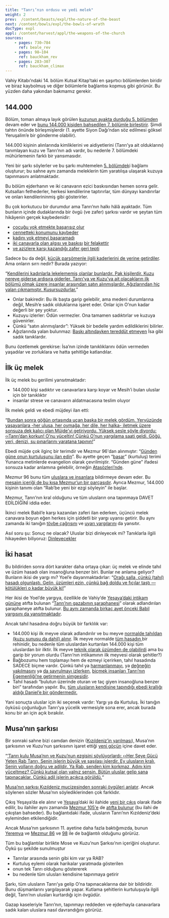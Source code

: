 ```yaml
---
title: "Tanrı’nın ordusu ve yedi melek"
weight: 2
prev:  /content/beasts/expl/the-nature-of-the-beast
next: /content/bowls/expl/the-bowls-of-wrath
docType: expl
appl: /content/harvest/appl/the-weapons-of-the-church
sources: 
    - pages: 730–784
      ref: beale_rev
    - pages: 98–104
      ref: bauckham_rev
    - pages: 283–307
      ref: bauckham_climax
---
```


Vahiy Kitabı’ndaki 14. bölüm Kutsal Kitap’taki en şaşırtıcı bölümlerden biridir ve biraz kaybolmuş ve diğer bölümlerle bağlantısı kopmuş gibi görünür. Bu yüzden daha yakından bakmamız gerekir.

## 144.000

<a name="181d"></a>
Bölüm, tomarı almaya layık görülen [kuzunun ayakta durduğu 5. bölümden](../../../../content/seals/expl/the-book-with-the-seven-seals) devam eder ve [bunu 144.000 kişiden bahsedilen 7. bölümle birleştirir](../../../../content/army/expl/the-144000). Şimdi tahtın önünde birleşmişlerdir (1. ayette Siyon Dağı’ndan söz edilmesi göksel Yeruşalim’e bir gönderme olabilir).

144.000 kişinin alınlarında kimliklerini ve aidiyetlerini (Tanrı’ya ait olduklarını) tanımlayan kuzu ve Tanrı’nın adı vardır, bu nedenle 7. bölümdeki mühürlemenin farklı bir yansımasıdır.

Yeni bir şarkı söylerler ve bu şarkı muhtemelen [5. bölümdek](https://www.bibleserver.com/TR/Vahiy5%3A9-10)i bağlamı oluşturur; bu sahne aynı zamanda meleklerin tüm yaratılışa ulaşarak kuzuya tapınmasını anlatmaktadır.

Bu bölüm ejderhanın ve iki canavarın ezici baskısından hemen sonra gelir. Kutsalları fethederler, herkesi kendilerine taptırırlar, tüm dünyayı kandırırlar ve onları kendilerininmiş gibi gösterirler.

Bu çok korkutucu bir durumdur ama Tanrı’nın halkı hâlâ ayaktadır. Tüm bunların içinde dudaklarında bir övgü (ve zafer) şarkısı vardır ve şeytan tüm hikâyenin gerçek kaybedenidir:

- [çocuğu yok etmekte başarısız olur](https://www.bibleserver.com/TR/Vahiy12%3A1-6)
- [cennetteki konumunu kaybeder](https://www.bibleserver.com/TR/Vahiy12%3A7-12)
- [kadını yok etmeyi başaramadı](https://www.bibleserver.com/TR/Vahiy12%3A13-17)
- [iki canavarla olan algısı ve baskısı](https://www.bibleserver.com/TR/Vahiy13) [bir felakettir](../../../../content/beasts/expl/666-the-number-of-the-beast)
- [ve azizlere karşı kazandığı zafer geri tepti](../../../../content/witnesses/expl/the-two-witnesses)

Sadece bu da değil, [küçük parşömenle ilgili kaderlerini de yerine getirdiler](../../../../content/scroll/expl/the-little-scroll). Ama onların sırrı nedir? Burada yazıyor:

“[Kendilerini kadınlarla lekelememiş olanlar bunlardır. Pak kişilerdir. Kuzu nereye giderse ardısıra giderler. Tanrı’ya ve Kuzu’ya ait olacakların ilk bölümü olmak üzere insanlar arasından satın alınmışlardır. Ağızlarından hiç yalan çıkmamıştır. Kusursuzdurlar.](https://www.bibleserver.com/TR/Vahiy14%3A4-5)”

- Onlar bakiredir: Bu ilk başta garip gelebilir, ama medeni durumlarına değil, Mesih’e sadık olduklarına işaret eder. Onlar için O’nun kadar değerli bir şey yoktur.
- Kuzuyu izlerler: Ödün vermezler. Ona tamamen sadıktırlar ve kuzuya güvenirler.
- Çünkü “satın alınmışlardır”: Yüksek bir bedelle yardım edildiklerini bilirler.
- Ağızlarında yalan bulunmaz: [Baskı altındayken tereddüt etmeyen](https://www.bibleserver.com/TR/1.Petrus2%3A22) İsa gibi sadık tanıklardır.

Bunu özetlemek gerekirse: İsa’nın izinde tanıklıklarını ödün vermeden yaşadılar ve zorluklara ve hatta şehitliğe katlandılar.

## İlk üç melek

<a name="040b"></a>
İlk üç melek bu gerilimi yansıtmaktadır:

- 144.000 kişi sadıktır ve canavarlara karşı koyar ve Mesih’i bulan uluslar için bir tanıklıktır
- insanlar strese ve canavarın aldatmacasına teslim oluyor

İlk melek geldi ve ebedi müjdeyi ilan etti:

“[Bundan sonra göğün ortasında uçan başka bir melek gördüm. Yeryüzünde yaşayanlara -her ulusa, her oymağa, her dile, her halka- iletmek üzere sonsuza dek kalıcı olan Müjde’yi getiriyordu. Yüksek sesle şöyle diyordu: ‹‹Tanrı’dan korkun! O’nu yüceltin! Çünkü O’nun yargılama saati geldi. Göğü, yeri, denizi, su pınarlarını yaratana tapının!](https://www.bibleserver.com/TR/Vahiy14%3A6-7)”

Ebedi müjde çok ilginç bir terimdir ve Mezmur 96'dan alınmıştır: “[Günden güne onun kurtuluşunu ilan edin](https://biblehub.com/interlinear/psalms/96-2.htm)”. Bu ayette geçen “[basar](https://biblehub.com/hebrew/1319.htm)” (kurtuluş) terimi Yunanca metinlerde evangelion olarak çevrilmiştir. “Günden güne” ifadesi sonsuza kadar anlamına gelebilir, örneğin [Atasözleri’nde](https://www.bibleserver.com/TR/%C3%96zdeyi%C5%9Fler8%3A30).

Mezmur 96 bunu tüm [uluslara ve insanlara](https://www.bibleserver.com/TR/Mezmur96%3A3) bildirmeye devam eder. Bu [mesajın içeriği de bu kısa Mezmur’un bir parçasıdır](https://www.bibleserver.com/TR/Mezmur96%3A7-10). Ayrıca Mezmur, 144.000 kişinin tanımı olan “Rab’be yeni bir ezgi söyleyin” ile başlar.

Mezmur, Tanrı’nın kral olduğunu ve tüm ulusların ona tapınmaya DAVET EDİLDİĞİNİ iddia eder.

İkinci melek Babil’e karşı kazanılan zaferi ilan ederken, üçüncü melek canavara boyun eğen herkes için şiddetli bir yargı uyarısı getirir. Bu aynı zamanda iki tanığın [tövbe çağrısını](https://www.bibleserver.com/TR/Vahiy11%3A3) ve [uyarı yargılarını](https://www.bibleserver.com/TR/Vahiy11%3A5) da yansıtır.

Asıl soru şu: Sonuç ne olacak? Uluslar bizi dinleyecek mi? Tanıklarla ilgili hikayeden biliyoruz: [Dinleyecekler](../../../../content/witnesses/expl/the-two-witnesses)

## İki hasat

<a name="c8c5"></a>
Bu bildiriden sonra dört karakter daha ortaya çıkar: üç melek ve elinde tahıl ve üzüm hasadı olan insanoğluna benzer biri. Bunlar ne anlama geliyor? Bunların ikisi de yargı mı? Yoel’e dayanmaktadırlar: “[Orağı salla, çünkü (tahıl) hasadı olgunlaştı. Gelin, üzümleri ezin, çünkü bağ doldu ve fıçılar taştı — kötülükleri o kadar büyük ki!](https://www.bibleserver.com/TR/Yoel3%3A13)”

Her ikisi de Yoel’de yargıya, özellikle de Vahiy’de [Yeşaya’daki intikam gününe](https://www.bibleserver.com/TR/Ye%C5%9Faya63%3A1-6) atıfta bulunan “[Tanrı’nın gazabının şaraphanesi](https://www.bibleserver.com/TR/Vahiy14%3A19)” olarak adlandırılan şaraphaneye atıfta bulunur. [Bu aynı zamanda birkaç ayet önceki Babil yargısını da yansıtmaktadır](https://www.bibleserver.com/TR/Vahiy14%3A10).

Ancak tahıl hasadına doğru büyük bir farklılık var:

- 144.000 kişi ilk meyve olarak adlandırılır ve bu meyve [normalde tahıldan (kuzu sunusu da dahil) alınır](https://www.bibleserver.com/TR/Levililer23%3A9-14). İlk meyve normalde [tüm hasadın ](https://www.bibleserver.com/TR/Romal%C4%B1lar11%3A16)bir rehinidir, bu nedenle tüm uluslardan kurtarılan 144.000 kişi tüm uluslardan bir ilktir. İlk meyve [teknik olarak üzümden de olabilirdi](https://www.bibleserver.com/TR/M%C4%B1s%C4%B1rdan%20%C3%87%C4%B1k%C4%B1%C5%9F22%3A29) ama bu garip bir yorum olurdu (Tanrı’nın intikamının ilk meyvesi olarak şehitler?)
- Bağbozumu hem toplamayı hem de ezmeyi içerirken, tahıl hasadında SADECE biçme vardır. Çünkü tahıl ya [harmanlanmayı](https://www.bibleserver.com/TR/Yeremya51%3A33), ya [değneğin yakılmasını](https://www.bibleserver.com/TR/Matta3%3A12) ya [da savrulmayı izlerken](https://www.bibleserver.com/TR/Mezmur1%3A4), [biçmek insanları Tanrı’nın Egemenliği’ne getirmenin simgesidir](https://www.bibleserver.com/TR/Markos4%3A29).
- Tahıl hasadı “bulutun üzerinde oturan ve taç giyen insanoğluna benzer biri” tarafından yapılır. Bu, [tüm ulusların kendisine tapındığı ebedi krallığı aldığı Daniel’e bir göndermedir.](https://www.bibleserver.com/TR/Daniel7%3A13-14)

Yani sonuçta uluslar için iki seçenek vardır: Yargı ya da Kurtuluş. İki tanığın öyküsü çoğunluğun Tanrı’ya yücelik vermesiyle sona erer, ancak burada konu bir an için açık bırakılır.

## Musa’nın şarkısı

<a name="e8d4"></a>
Bir sonraki sahne bizi camdan denizin ([Kızıldeniz’in yarılması](https://www.bibleserver.com/TR/Mezmur78%3A13)), Musa’nın şarkısının ve Kuzu’nun şarkısının işaret ettiği [yeni göçün](../../../../background/israel/expl/the-second-exodus) içine davet eder.

“[‘Tanrı kulu Musa’nın ve Kuzu’nun ezgisini söylüyorlardı: ‹‹Her Şeye Gücü Yeten Rab Tanrı, Senin işlerin büyük ve şaşılası işlerdir. Ey ulusların kralı, Senin yolların doğru ve adildir. Ya Rab, senden kim korkmaz, Adını kim yüceltmez? Çünkü kutsal olan yalnız sensin. Bütün uluslar gelip sana tapınacaklar. Çünkü adil işlerin açıkça görüldü.](https://www.bibleserver.com/TR/Vahiy15%3A3-4)“

[Musa’nın şarkısı Kızıldeniz mucizesinden sonraki övgüleri anlatır](https://www.bibleserver.com/TR/M%C4%B1s%C4%B1rdan%20%C3%87%C4%B1k%C4%B1%C5%9F15%3A1-19). Ancak söylenen sözler Musa’nın söylediklerinden çok farklıdır.

Çıkış Yeşaya’da ele alınır ve [Yeşaya](https://www.bibleserver.com/TR/Ye%C5%9Faya11%3A15-16)’daki iki ilahide [yeni bir çıkış](https://www.bibleserver.com/TR/Ye%C5%9Faya12) olarak ifade edilir, bu ilahiler aynı zamanda [Mezmur 105'e](https://www.bibleserver.com/TR/Mezmur105%3A1) de [atıfta bulunur](https://www.bibleserver.com/TR/Ye%C5%9Faya12%3A4) (bu ilahi de çıkıştan bahseder). Bu bağlantıdaki ifade, ulusların Tanrı’nın Kızıldeniz’deki eyleminden etkilendiğidir.

Ancak Musa’nın şarkısının 11. ayetine daha fazla baktığımızda, bunun [Yeremya](https://www.bibleserver.com/TR/Yeremya10%3A6-7) ve [Mezmur 86](https://www.bibleserver.com/TR/Mezmur86%3A8-10) ve [98](https://www.bibleserver.com/TR/Mezmur98%3A1-2) ile de bağlantılı olduğunu görürüz.

Tüm bu bağlantılar birlikte Mose ve Kuzu’nun Şarkısı’nın içeriğini oluşturur. Öykü şu şekilde sunulmuştur

- Tanrılar arasında senin gibi kim var ya RAB?
- Kurtuluş eylemi olarak harikalar yaratmada gösterilen
- onun tek Tanrı olduğunu göstererek
- bu nedenle tüm ulusları kendisine tapınmaya getirir

Şarkı, tüm ulusların Tanrı’ya gelip O’na tapınacaklarına dair bir bildiridir. Bunu düşmanlarını yargılayarak yapar. Kutlama şehitlerin kurtuluşuyla ilgili değil, Tanrı’nın ulusları kurtardığı için övgüdür.

Gazap kaseleriyle Tanrı’nın, tapınmayı reddeden ve ejderhayla canavarlara sadık kalan uluslara nasıl davrandığını görürüz.
